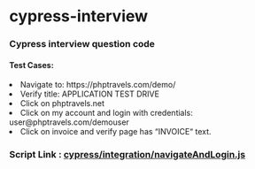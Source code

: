 # cypress-interview
<h3> Cypress interview question code</h3>
<h4>Test Cases:</h4>
<ui>
<li>Navigate to: https://phptravels.com/demo/</li>
<li>Verify title: APPLICATION TEST DRIVE</li>
<li>Click on phptravels.net</li>
<li>Click on my account and login with credentials: user@phptravels.com/demouser</li>
<li>Click on invoice and verify page has “INVOICE“ text.</li>
</ul>
<h3>Script Link : <a href="https://github.com/SanilDsilva/cypressTest/blob/master/cypress/integration/navigateAndLogin.js">
  cypress/integration/navigateAndLogin.js</a></h3>
